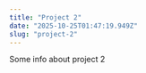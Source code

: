 ```yaml
---
title: "Project 2"
date: "2025-10-25T01:47:19.949Z"
slug: "project-2"
---
```



Some info about project 2

